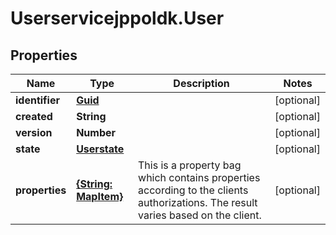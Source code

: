 # Userservicejppoldk.User

## Properties
Name | Type | Description | Notes
------------ | ------------- | ------------- | -------------
**identifier** | [**Guid**](Guid.md) |  | [optional] 
**created** | **String** |  | [optional] 
**version** | **Number** |  | [optional] 
**state** | [**Userstate**](Userstate.md) |  | [optional] 
**properties** | [**{String: MapItem}**](MapItem.md) | This is a property bag which contains properties according to the clients authorizations. The result varies based on the client. | [optional] 


